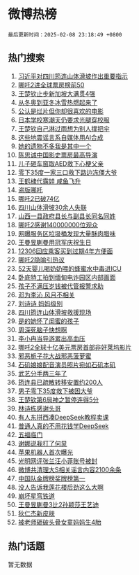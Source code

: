 # 微博热榜

`最后更新时间：2025-02-08 23:18:49 +0800`

## 热门搜索

1. [习近平对四川筠连山体滑坡作出重要指示](https://m.weibo.cn/search?containerid=100103type%3D1%26t%3D10%26q%3D%23%E4%B9%A0%E8%BF%91%E5%B9%B3%E5%AF%B9%E5%9B%9B%E5%B7%9D%E7%AD%A0%E8%BF%9E%E5%B1%B1%E4%BD%93%E6%BB%91%E5%9D%A1%E4%BD%9C%E5%87%BA%E9%87%8D%E8%A6%81%E6%8C%87%E7%A4%BA%23&stream_entry_id=51&isnewpage=1&extparam=seat%3D1%26filter_type%3Drealtimehot%26stream_entry_id%3D51%26c_type%3D51%26cate%3D10103%26q%3D%2523%25E4%25B9%25A0%25E8%25BF%2591%25E5%25B9%25B3%25E5%25AF%25B9%25E5%259B%259B%25E5%25B7%259D%25E7%25AD%25A0%25E8%25BF%259E%25E5%25B1%25B1%25E4%25BD%2593%25E6%25BB%2591%25E5%259D%25A1%25E4%25BD%259C%25E5%2587%25BA%25E9%2587%258D%25E8%25A6%2581%25E6%258C%2587%25E7%25A4%25BA%2523%26dgr%3D0%26pos%3D0%26display_time%3D1739027928%26pre_seqid%3D17390279280930114551443)
1. [哪吒2进全球票房榜前50](https://m.weibo.cn/search?containerid=100103type%3D1%26t%3D10%26q%3D%23%E5%93%AA%E5%90%922%E8%BF%9B%E5%85%A8%E7%90%83%E7%A5%A8%E6%88%BF%E6%A6%9C%E5%89%8D50%23&stream_entry_id=31&isnewpage=1&extparam=seat%3D1%26lcate%3D5001%26pos%3D0%26flag%3D1%26q%3D%2523%25E5%2593%25AA%25E5%2590%25922%25E8%25BF%259B%25E5%2585%25A8%25E7%2590%2583%25E7%25A5%25A8%25E6%2588%25BF%25E6%25A6%259C%25E5%2589%258D50%2523%26dgr%3D0%26realpos%3D1%26filter_type%3Drealtimehot%26c_type%3D31%26band_rank%3D1%26cate%3D5001%26stream_entry_id%3D31%26display_time%3D1739027928%26pre_seqid%3D17390279280930114551443)
1. [王楚钦止步新加坡大满贯4强](https://m.weibo.cn/search?containerid=100103type%3D1%26t%3D10%26q%3D%23%E7%8E%8B%E6%A5%9A%E9%92%A6%E6%AD%A2%E6%AD%A5%E6%96%B0%E5%8A%A0%E5%9D%A1%E5%A4%A7%E6%BB%A1%E8%B4%AF4%E5%BC%BA%23&stream_entry_id=31&isnewpage=1&extparam=seat%3D1%26lcate%3D5001%26pos%3D1%26flag%3D0%26q%3D%2523%25E7%258E%258B%25E6%25A5%259A%25E9%2592%25A6%25E6%25AD%25A2%25E6%25AD%25A5%25E6%2596%25B0%25E5%258A%25A0%25E5%259D%25A1%25E5%25A4%25A7%25E6%25BB%25A1%25E8%25B4%25AF4%25E5%25BC%25BA%2523%26dgr%3D0%26realpos%3D2%26filter_type%3Drealtimehot%26c_type%3D31%26band_rank%3D2%26cate%3D5001%26stream_entry_id%3D31%26display_time%3D1739027928%26pre_seqid%3D17390279280930114551443)
1. [从冬奥到亚冬冰雪热燃起来了](https://m.weibo.cn/search?containerid=100103type%3D1%26t%3D10%26q%3D%23%E4%BB%8E%E5%86%AC%E5%A5%A5%E5%88%B0%E4%BA%9A%E5%86%AC%E5%86%B0%E9%9B%AA%E7%83%AD%E7%87%83%E8%B5%B7%E6%9D%A5%E4%BA%86%23&stream_entry_id=31&isnewpage=1&extparam=seat%3D1%26lcate%3D5001%26pos%3D2%26flag%3D1%26q%3D%2523%25E4%25BB%258E%25E5%2586%25AC%25E5%25A5%25A5%25E5%2588%25B0%25E4%25BA%259A%25E5%2586%25AC%25E5%2586%25B0%25E9%259B%25AA%25E7%2583%25AD%25E7%2587%2583%25E8%25B5%25B7%25E6%259D%25A5%25E4%25BA%2586%2523%26dgr%3D0%26realpos%3D3%26filter_type%3Drealtimehot%26c_type%3D31%26band_rank%3D3%26cate%3D5001%26stream_entry_id%3D31%26display_time%3D1739027928%26pre_seqid%3D17390279280930114551443)
1. [公认是烂片但你却很喜欢的电影](https://m.weibo.cn/search?containerid=100103type%3D1%26t%3D10%26q%3D%23%E5%85%AC%E8%AE%A4%E6%98%AF%E7%83%82%E7%89%87%E4%BD%86%E4%BD%A0%E5%8D%B4%E5%BE%88%E5%96%9C%E6%AC%A2%E7%9A%84%E7%94%B5%E5%BD%B1%23&stream_entry_id=31&isnewpage=1&extparam=seat%3D1%26lcate%3D5001%26pos%3D3%26flag%3D2%26q%3D%2523%25E5%2585%25AC%25E8%25AE%25A4%25E6%2598%25AF%25E7%2583%2582%25E7%2589%2587%25E4%25BD%2586%25E4%25BD%25A0%25E5%258D%25B4%25E5%25BE%2588%25E5%2596%259C%25E6%25AC%25A2%25E7%259A%2584%25E7%2594%25B5%25E5%25BD%25B1%2523%26dgr%3D0%26realpos%3D4%26filter_type%3Drealtimehot%26c_type%3D31%26band_rank%3D4%26cate%3D5001%26stream_entry_id%3D31%26display_time%3D1739027928%26pre_seqid%3D17390279280930114551443)
1. [日本学校寒潮天仍要求光腿穿校服](https://m.weibo.cn/search?containerid=100103type%3D1%26t%3D10%26q%3D%23%E6%97%A5%E6%9C%AC%E5%AD%A6%E6%A0%A1%E5%AF%92%E6%BD%AE%E5%A4%A9%E4%BB%8D%E8%A6%81%E6%B1%82%E5%85%89%E8%85%BF%E7%A9%BF%E6%A0%A1%E6%9C%8D%23&stream_entry_id=31&isnewpage=1&extparam=seat%3D1%26lcate%3D5001%26pos%3D4%26flag%3D0%26q%3D%2523%25E6%2597%25A5%25E6%259C%25AC%25E5%25AD%25A6%25E6%25A0%25A1%25E5%25AF%2592%25E6%25BD%25AE%25E5%25A4%25A9%25E4%25BB%258D%25E8%25A6%2581%25E6%25B1%2582%25E5%2585%2589%25E8%2585%25BF%25E7%25A9%25BF%25E6%25A0%25A1%25E6%259C%258D%2523%26dgr%3D0%26realpos%3D5%26filter_type%3Drealtimehot%26c_type%3D31%26band_rank%3D5%26cate%3D5001%26stream_entry_id%3D31%26display_time%3D1739027928%26pre_seqid%3D17390279280930114551443)
1. [王楚钦自己淋过雨想为别人撑把伞](https://m.weibo.cn/search?containerid=100103type%3D1%26t%3D10%26q%3D%23%E7%8E%8B%E6%A5%9A%E9%92%A6%E8%87%AA%E5%B7%B1%E6%B7%8B%E8%BF%87%E9%9B%A8%E6%83%B3%E4%B8%BA%E5%88%AB%E4%BA%BA%E6%92%91%E6%8A%8A%E4%BC%9E%23&stream_entry_id=31&isnewpage=1&extparam=seat%3D1%26lcate%3D5001%26pos%3D5%26flag%3D1%26q%3D%2523%25E7%258E%258B%25E6%25A5%259A%25E9%2592%25A6%25E8%2587%25AA%25E5%25B7%25B1%25E6%25B7%258B%25E8%25BF%2587%25E9%259B%25A8%25E6%2583%25B3%25E4%25B8%25BA%25E5%2588%25AB%25E4%25BA%25BA%25E6%2592%2591%25E6%258A%258A%25E4%25BC%259E%2523%26dgr%3D0%26realpos%3D6%26filter_type%3Drealtimehot%26c_type%3D31%26band_rank%3D6%26cate%3D5001%26stream_entry_id%3D31%26display_time%3D1739027928%26pre_seqid%3D17390279280930114551443)
1. [这些地震谣言系自媒体用AI合成](https://m.weibo.cn/search?containerid=100103type%3D1%26t%3D10%26q%3D%23%E8%BF%99%E4%BA%9B%E5%9C%B0%E9%9C%87%E8%B0%A3%E8%A8%80%E7%B3%BB%E8%87%AA%E5%AA%92%E4%BD%93%E7%94%A8AI%E5%90%88%E6%88%90%23&stream_entry_id=31&isnewpage=1&extparam=seat%3D1%26lcate%3D5001%26pos%3D6%26q%3D%2523%25E8%25BF%2599%25E4%25BA%259B%25E5%259C%25B0%25E9%259C%2587%25E8%25B0%25A3%25E8%25A8%2580%25E7%25B3%25BB%25E8%2587%25AA%25E5%25AA%2592%25E4%25BD%2593%25E7%2594%25A8AI%25E5%2590%2588%25E6%2588%2590%2523%26dgr%3D0%26filter_type%3Drealtimehot%26c_type%3D31%26stream_entry_id%3D31%26band_rank%3D7%26cate%3D5001%26is_ad_pos%3D1%26adid%3D275681%26display_time%3D1739027928%26pre_seqid%3D17390279280930114551443)
1. [她的遗物不多我是其中一个](https://m.weibo.cn/search?containerid=100103type%3D1%26t%3D10%26q%3D%E5%A5%B9%E7%9A%84%E9%81%97%E7%89%A9%E4%B8%8D%E5%A4%9A%E6%88%91%E6%98%AF%E5%85%B6%E4%B8%AD%E4%B8%80%E4%B8%AA&stream_entry_id=31&isnewpage=1&extparam=seat%3D1%26lcate%3D5001%26pos%3D7%26flag%3D16%26q%3D%25E5%25A5%25B9%25E7%259A%2584%25E9%2581%2597%25E7%2589%25A9%25E4%25B8%258D%25E5%25A4%259A%25E6%2588%2591%25E6%2598%25AF%25E5%2585%25B6%25E4%25B8%25AD%25E4%25B8%2580%25E4%25B8%25AA%26dgr%3D0%26realpos%3D7%26filter_type%3Drealtimehot%26c_type%3D31%26band_rank%3D7%26cate%3D5001%26stream_entry_id%3D31%26display_time%3D1739027928%26pre_seqid%3D17390279280930114551443)
1. [陈思诚中国影史票房最高导演](https://m.weibo.cn/search?containerid=100103type%3D1%26t%3D10%26q%3D%23%E9%99%88%E6%80%9D%E8%AF%9A%E4%B8%AD%E5%9B%BD%E5%BD%B1%E5%8F%B2%E7%A5%A8%E6%88%BF%E6%9C%80%E9%AB%98%E5%AF%BC%E6%BC%94%23&stream_entry_id=31&isnewpage=1&extparam=seat%3D1%26lcate%3D5001%26pos%3D8%26flag%3D0%26q%3D%2523%25E9%2599%2588%25E6%2580%259D%25E8%25AF%259A%25E4%25B8%25AD%25E5%259B%25BD%25E5%25BD%25B1%25E5%258F%25B2%25E7%25A5%25A8%25E6%2588%25BF%25E6%259C%2580%25E9%25AB%2598%25E5%25AF%25BC%25E6%25BC%2594%2523%26dgr%3D0%26realpos%3D8%26filter_type%3Drealtimehot%26c_type%3D31%26band_rank%3D8%26cate%3D5001%26stream_entry_id%3D31%26display_time%3D1739027928%26pre_seqid%3D17390279280930114551443)
1. [儿子砸车窗取AED救下心梗父亲](https://m.weibo.cn/search?containerid=100103type%3D1%26t%3D10%26q%3D%23%E5%84%BF%E5%AD%90%E7%A0%B8%E8%BD%A6%E7%AA%97%E5%8F%96AED%E6%95%91%E4%B8%8B%E5%BF%83%E6%A2%97%E7%88%B6%E4%BA%B2%23&stream_entry_id=31&isnewpage=1&extparam=seat%3D1%26lcate%3D5001%26pos%3D9%26flag%3D0%26q%3D%2523%25E5%2584%25BF%25E5%25AD%2590%25E7%25A0%25B8%25E8%25BD%25A6%25E7%25AA%2597%25E5%258F%2596AED%25E6%2595%2591%25E4%25B8%258B%25E5%25BF%2583%25E6%25A2%2597%25E7%2588%25B6%25E4%25BA%25B2%2523%26dgr%3D0%26realpos%3D9%26filter_type%3Drealtimehot%26c_type%3D31%26band_rank%3D9%26cate%3D5001%26stream_entry_id%3D31%26display_time%3D1739027928%26pre_seqid%3D17390279280930114551443)
1. [零下35度一家三口救下路边冻僵大爷](https://m.weibo.cn/search?containerid=100103type%3D1%26t%3D10%26q%3D%23%E9%9B%B6%E4%B8%8B35%E5%BA%A6%E4%B8%80%E5%AE%B6%E4%B8%89%E5%8F%A3%E6%95%91%E4%B8%8B%E8%B7%AF%E8%BE%B9%E5%86%BB%E5%83%B5%E5%A4%A7%E7%88%B7%23&stream_entry_id=31&isnewpage=1&extparam=seat%3D1%26lcate%3D5001%26pos%3D10%26flag%3D0%26q%3D%2523%25E9%259B%25B6%25E4%25B8%258B35%25E5%25BA%25A6%25E4%25B8%2580%25E5%25AE%25B6%25E4%25B8%2589%25E5%258F%25A3%25E6%2595%2591%25E4%25B8%258B%25E8%25B7%25AF%25E8%25BE%25B9%25E5%2586%25BB%25E5%2583%25B5%25E5%25A4%25A7%25E7%2588%25B7%2523%26dgr%3D0%26realpos%3D10%26filter_type%3Drealtimehot%26c_type%3D31%26band_rank%3D10%26cate%3D5001%26stream_entry_id%3D31%26display_time%3D1739027928%26pre_seqid%3D17390279280930114551443)
1. [王鹤棣代露娃 咸鱼飞升](https://m.weibo.cn/search?containerid=100103type%3D1%26t%3D10%26q%3D%E7%8E%8B%E9%B9%A4%E6%A3%A3%E4%BB%A3%E9%9C%B2%E5%A8%83+%E5%92%B8%E9%B1%BC%E9%A3%9E%E5%8D%87&stream_entry_id=31&isnewpage=1&extparam=seat%3D1%26lcate%3D5001%26pos%3D11%26flag%3D1%26q%3D%25E7%258E%258B%25E9%25B9%25A4%25E6%25A3%25A3%25E4%25BB%25A3%25E9%259C%25B2%25E5%25A8%2583%2520%25E5%2592%25B8%25E9%25B1%25BC%25E9%25A3%259E%25E5%258D%2587%26dgr%3D0%26realpos%3D11%26filter_type%3Drealtimehot%26c_type%3D31%26band_rank%3D11%26cate%3D5001%26stream_entry_id%3D31%26display_time%3D1739027928%26pre_seqid%3D17390279280930114551443)
1. [盗版哪吒](https://m.weibo.cn/search?containerid=100103type%3D1%26t%3D10%26q%3D%E7%9B%97%E7%89%88%E5%93%AA%E5%90%92&stream_entry_id=31&isnewpage=1&extparam=seat%3D1%26lcate%3D5001%26pos%3D12%26flag%3D1%26q%3D%25E7%259B%2597%25E7%2589%2588%25E5%2593%25AA%25E5%2590%2592%26dgr%3D0%26realpos%3D12%26filter_type%3Drealtimehot%26c_type%3D31%26band_rank%3D12%26cate%3D5001%26stream_entry_id%3D31%26display_time%3D1739027928%26pre_seqid%3D17390279280930114551443)
1. [哪吒2已破74亿](https://m.weibo.cn/search?containerid=100103type%3D1%26t%3D10%26q%3D%23%E5%93%AA%E5%90%922%E5%B7%B2%E7%A0%B474%E4%BA%BF%23&stream_entry_id=31&isnewpage=1&extparam=seat%3D1%26lcate%3D5001%26pos%3D13%26flag%3D0%26q%3D%2523%25E5%2593%25AA%25E5%2590%25922%25E5%25B7%25B2%25E7%25A0%25B474%25E4%25BA%25BF%2523%26dgr%3D0%26realpos%3D13%26filter_type%3Drealtimehot%26c_type%3D31%26band_rank%3D13%26cate%3D5001%26stream_entry_id%3D31%26display_time%3D1739027928%26pre_seqid%3D17390279280930114551443)
1. [四川山体滑坡30余人失联](https://m.weibo.cn/search?containerid=100103type%3D1%26t%3D10%26q%3D%23%E5%9B%9B%E5%B7%9D%E5%B1%B1%E4%BD%93%E6%BB%91%E5%9D%A130%E4%BD%99%E4%BA%BA%E5%A4%B1%E8%81%94%23&stream_entry_id=31&isnewpage=1&extparam=seat%3D1%26lcate%3D5001%26pos%3D14%26flag%3D0%26q%3D%2523%25E5%259B%259B%25E5%25B7%259D%25E5%25B1%25B1%25E4%25BD%2593%25E6%25BB%2591%25E5%259D%25A130%25E4%25BD%2599%25E4%25BA%25BA%25E5%25A4%25B1%25E8%2581%2594%2523%26dgr%3D0%26realpos%3D14%26filter_type%3Drealtimehot%26c_type%3D31%26band_rank%3D14%26cate%3D5001%26stream_entry_id%3D31%26display_time%3D1739027928%26pre_seqid%3D17390279280930114551443)
1. [山西一县政府县长与副县长同名同姓](https://m.weibo.cn/search?containerid=100103type%3D1%26t%3D10%26q%3D%23%E5%B1%B1%E8%A5%BF%E4%B8%80%E5%8E%BF%E6%94%BF%E5%BA%9C%E5%8E%BF%E9%95%BF%E4%B8%8E%E5%89%AF%E5%8E%BF%E9%95%BF%E5%90%8C%E5%90%8D%E5%90%8C%E5%A7%93%23&stream_entry_id=31&isnewpage=1&extparam=seat%3D1%26lcate%3D5001%26pos%3D15%26flag%3D1%26q%3D%2523%25E5%25B1%25B1%25E8%25A5%25BF%25E4%25B8%2580%25E5%258E%25BF%25E6%2594%25BF%25E5%25BA%259C%25E5%258E%25BF%25E9%2595%25BF%25E4%25B8%258E%25E5%2589%25AF%25E5%258E%25BF%25E9%2595%25BF%25E5%2590%258C%25E5%2590%258D%25E5%2590%258C%25E5%25A7%2593%2523%26dgr%3D0%26realpos%3D15%26filter_type%3Drealtimehot%26c_type%3D31%26band_rank%3D15%26cate%3D5001%26stream_entry_id%3D31%26display_time%3D1739027928%26pre_seqid%3D17390279280930114551443)
1. [哪吒2感谢140000000位观众](https://m.weibo.cn/search?containerid=100103type%3D1%26t%3D10%26q%3D%23%E5%93%AA%E5%90%922%E6%84%9F%E8%B0%A2140000000%E4%BD%8D%E8%A7%82%E4%BC%97%23&stream_entry_id=31&isnewpage=1&extparam=seat%3D1%26lcate%3D5001%26pos%3D16%26flag%3D0%26q%3D%2523%25E5%2593%25AA%25E5%2590%25922%25E6%2584%259F%25E8%25B0%25A2140000000%25E4%25BD%258D%25E8%25A7%2582%25E4%25BC%2597%2523%26dgr%3D0%26realpos%3D16%26filter_type%3Drealtimehot%26c_type%3D31%26band_rank%3D16%26cate%3D5001%26stream_entry_id%3D31%26display_time%3D1739027928%26pre_seqid%3D17390279280930114551443)
1. [网曝服务区垃圾桶发现大量酥肉腊味](https://m.weibo.cn/search?containerid=100103type%3D1%26t%3D10%26q%3D%23%E7%BD%91%E6%9B%9D%E6%9C%8D%E5%8A%A1%E5%8C%BA%E5%9E%83%E5%9C%BE%E6%A1%B6%E5%8F%91%E7%8E%B0%E5%A4%A7%E9%87%8F%E9%85%A5%E8%82%89%E8%85%8A%E5%91%B3%23&stream_entry_id=31&isnewpage=1&extparam=seat%3D1%26lcate%3D5001%26pos%3D17%26flag%3D0%26q%3D%2523%25E7%25BD%2591%25E6%259B%259D%25E6%259C%258D%25E5%258A%25A1%25E5%258C%25BA%25E5%259E%2583%25E5%259C%25BE%25E6%25A1%25B6%25E5%258F%2591%25E7%258E%25B0%25E5%25A4%25A7%25E9%2587%258F%25E9%2585%25A5%25E8%2582%2589%25E8%2585%258A%25E5%2591%25B3%2523%26dgr%3D0%26realpos%3D17%26filter_type%3Drealtimehot%26c_type%3D31%26band_rank%3D17%26cate%3D5001%26stream_entry_id%3D31%26display_time%3D1739027928%26pre_seqid%3D17390279280930114551443)
1. [王曼昱蒯曼用冠军庆祝生日](https://m.weibo.cn/search?containerid=100103type%3D1%26t%3D10%26q%3D%23%E7%8E%8B%E6%9B%BC%E6%98%B1%E8%92%AF%E6%9B%BC%E7%94%A8%E5%86%A0%E5%86%9B%E5%BA%86%E7%A5%9D%E7%94%9F%E6%97%A5%23&stream_entry_id=31&isnewpage=1&extparam=seat%3D1%26lcate%3D5001%26pos%3D18%26flag%3D1%26q%3D%2523%25E7%258E%258B%25E6%259B%25BC%25E6%2598%25B1%25E8%2592%25AF%25E6%259B%25BC%25E7%2594%25A8%25E5%2586%25A0%25E5%2586%259B%25E5%25BA%2586%25E7%25A5%259D%25E7%2594%259F%25E6%2597%25A5%2523%26dgr%3D0%26realpos%3D18%26filter_type%3Drealtimehot%26c_type%3D31%26band_rank%3D18%26cate%3D5001%26stream_entry_id%3D31%26display_time%3D1739027928%26pre_seqid%3D17390279280930114551443)
1. [12306回应乘客买到过期4年方便面](https://m.weibo.cn/search?containerid=100103type%3D1%26t%3D10%26q%3D%2312306%E5%9B%9E%E5%BA%94%E4%B9%98%E5%AE%A2%E4%B9%B0%E5%88%B0%E8%BF%87%E6%9C%9F4%E5%B9%B4%E6%96%B9%E4%BE%BF%E9%9D%A2%23&stream_entry_id=31&isnewpage=1&extparam=seat%3D1%26lcate%3D5001%26pos%3D19%26flag%3D1%26q%3D%252312306%25E5%259B%259E%25E5%25BA%2594%25E4%25B9%2598%25E5%25AE%25A2%25E4%25B9%25B0%25E5%2588%25B0%25E8%25BF%2587%25E6%259C%259F4%25E5%25B9%25B4%25E6%2596%25B9%25E4%25BE%25BF%25E9%259D%25A2%2523%26dgr%3D0%26realpos%3D19%26filter_type%3Drealtimehot%26c_type%3D31%26band_rank%3D19%26cate%3D5001%26stream_entry_id%3D31%26display_time%3D1739027928%26pre_seqid%3D17390279280930114551443)
1. [哪吒2隐喻引热议](https://m.weibo.cn/search?containerid=100103type%3D1%26t%3D10%26q%3D%23%E5%93%AA%E5%90%922%E9%9A%90%E5%96%BB%E5%BC%95%E7%83%AD%E8%AE%AE%23&stream_entry_id=31&isnewpage=1&extparam=seat%3D1%26lcate%3D5001%26pos%3D20%26flag%3D1%26q%3D%2523%25E5%2593%25AA%25E5%2590%25922%25E9%259A%2590%25E5%2596%25BB%25E5%25BC%2595%25E7%2583%25AD%25E8%25AE%25AE%2523%26dgr%3D0%26realpos%3D20%26filter_type%3Drealtimehot%26c_type%3D31%26band_rank%3D20%26cate%3D5001%26stream_entry_id%3D31%26display_time%3D1739027928%26pre_seqid%3D17390279280930114551443)
1. [52天婴儿喝奶奶喂的蜂蜜水中毒进ICU](https://m.weibo.cn/search?containerid=100103type%3D1%26t%3D10%26q%3D%2352%E5%A4%A9%E5%A9%B4%E5%84%BF%E5%96%9D%E5%A5%B6%E5%A5%B6%E5%96%82%E7%9A%84%E8%9C%82%E8%9C%9C%E6%B0%B4%E4%B8%AD%E6%AF%92%E8%BF%9BICU%23&stream_entry_id=31&isnewpage=1&extparam=seat%3D1%26lcate%3D5001%26pos%3D21%26flag%3D0%26q%3D%252352%25E5%25A4%25A9%25E5%25A9%25B4%25E5%2584%25BF%25E5%2596%259D%25E5%25A5%25B6%25E5%25A5%25B6%25E5%2596%2582%25E7%259A%2584%25E8%259C%2582%25E8%259C%259C%25E6%25B0%25B4%25E4%25B8%25AD%25E6%25AF%2592%25E8%25BF%259BICU%2523%26dgr%3D0%26realpos%3D21%26filter_type%3Drealtimehot%26c_type%3D31%26band_rank%3D21%26cate%3D5001%26stream_entry_id%3D31%26display_time%3D1739027928%26pre_seqid%3D17390279280930114551443)
1. [卧底特工拍到缅甸电诈园区内部画面](https://m.weibo.cn/search?containerid=100103type%3D1%26t%3D10%26q%3D%23%E5%8D%A7%E5%BA%95%E7%89%B9%E5%B7%A5%E6%8B%8D%E5%88%B0%E7%BC%85%E7%94%B8%E7%94%B5%E8%AF%88%E5%9B%AD%E5%8C%BA%E5%86%85%E9%83%A8%E7%94%BB%E9%9D%A2%23&stream_entry_id=31&isnewpage=1&extparam=seat%3D1%26lcate%3D5001%26pos%3D22%26flag%3D0%26q%3D%2523%25E5%258D%25A7%25E5%25BA%2595%25E7%2589%25B9%25E5%25B7%25A5%25E6%258B%258D%25E5%2588%25B0%25E7%25BC%2585%25E7%2594%25B8%25E7%2594%25B5%25E8%25AF%2588%25E5%259B%25AD%25E5%258C%25BA%25E5%2586%2585%25E9%2583%25A8%25E7%2594%25BB%25E9%259D%25A2%2523%26dgr%3D0%26realpos%3D22%26filter_type%3Drealtimehot%26c_type%3D31%26band_rank%3D22%26cate%3D5001%26stream_entry_id%3D31%26display_time%3D1739027928%26pre_seqid%3D17390279280930114551443)
1. [孩子不满压岁钱被代管报警求助](https://m.weibo.cn/search?containerid=100103type%3D1%26t%3D10%26q%3D%23%E5%AD%A9%E5%AD%90%E4%B8%8D%E6%BB%A1%E5%8E%8B%E5%B2%81%E9%92%B1%E8%A2%AB%E4%BB%A3%E7%AE%A1%E6%8A%A5%E8%AD%A6%E6%B1%82%E5%8A%A9%23&stream_entry_id=31&isnewpage=1&extparam=seat%3D1%26lcate%3D5001%26pos%3D23%26flag%3D1%26q%3D%2523%25E5%25AD%25A9%25E5%25AD%2590%25E4%25B8%258D%25E6%25BB%25A1%25E5%258E%258B%25E5%25B2%2581%25E9%2592%25B1%25E8%25A2%25AB%25E4%25BB%25A3%25E7%25AE%25A1%25E6%258A%25A5%25E8%25AD%25A6%25E6%25B1%2582%25E5%258A%25A9%2523%26dgr%3D0%26realpos%3D23%26filter_type%3Drealtimehot%26c_type%3D31%26band_rank%3D23%26cate%3D5001%26stream_entry_id%3D31%26display_time%3D1739027928%26pre_seqid%3D17390279280930114551443)
1. [邓为李沁 风月不相关](https://m.weibo.cn/search?containerid=100103type%3D1%26t%3D10%26q%3D%E9%82%93%E4%B8%BA%E6%9D%8E%E6%B2%81+%E9%A3%8E%E6%9C%88%E4%B8%8D%E7%9B%B8%E5%85%B3&stream_entry_id=31&isnewpage=1&extparam=seat%3D1%26lcate%3D5001%26pos%3D24%26flag%3D0%26q%3D%25E9%2582%2593%25E4%25B8%25BA%25E6%259D%258E%25E6%25B2%2581%2520%25E9%25A3%258E%25E6%259C%2588%25E4%25B8%258D%25E7%259B%25B8%25E5%2585%25B3%26dgr%3D0%26realpos%3D24%26filter_type%3Drealtimehot%26c_type%3D31%26band_rank%3D24%26cate%3D5001%26stream_entry_id%3D31%26display_time%3D1739027928%26pre_seqid%3D17390279280930114551443)
1. [刘诗诗 妈妈级别](https://m.weibo.cn/search?containerid=100103type%3D1%26t%3D10%26q%3D%E5%88%98%E8%AF%97%E8%AF%97+%E5%A6%88%E5%A6%88%E7%BA%A7%E5%88%AB&stream_entry_id=31&isnewpage=1&extparam=seat%3D1%26lcate%3D5001%26pos%3D25%26flag%3D0%26q%3D%25E5%2588%2598%25E8%25AF%2597%25E8%25AF%2597%2520%25E5%25A6%2588%25E5%25A6%2588%25E7%25BA%25A7%25E5%2588%25AB%26dgr%3D0%26realpos%3D25%26filter_type%3Drealtimehot%26c_type%3D31%26band_rank%3D25%26cate%3D5001%26stream_entry_id%3D31%26display_time%3D1739027928%26pre_seqid%3D17390279280930114551443)
1. [四川筠连山体滑坡救援现场](https://m.weibo.cn/search?containerid=100103type%3D1%26t%3D10%26q%3D%E5%9B%9B%E5%B7%9D%E7%AD%A0%E8%BF%9E%E5%B1%B1%E4%BD%93%E6%BB%91%E5%9D%A1%E6%95%91%E6%8F%B4%E7%8E%B0%E5%9C%BA&stream_entry_id=31&isnewpage=1&extparam=seat%3D1%26lcate%3D5001%26pos%3D26%26flag%3D1%26q%3D%25E5%259B%259B%25E5%25B7%259D%25E7%25AD%25A0%25E8%25BF%259E%25E5%25B1%25B1%25E4%25BD%2593%25E6%25BB%2591%25E5%259D%25A1%25E6%2595%2591%25E6%258F%25B4%25E7%258E%25B0%25E5%259C%25BA%26dgr%3D0%26realpos%3D26%26filter_type%3Drealtimehot%26c_type%3D31%26band_rank%3D26%26cate%3D5001%26stream_entry_id%3D31%26display_time%3D1739027928%26pre_seqid%3D17390279280930114551443)
1. [是的她怀了闺蜜的孩子](https://m.weibo.cn/search?containerid=100103type%3D1%26t%3D10%26q%3D%E6%98%AF%E7%9A%84%E5%A5%B9%E6%80%80%E4%BA%86%E9%97%BA%E8%9C%9C%E7%9A%84%E5%AD%A9%E5%AD%90&stream_entry_id=31&isnewpage=1&extparam=seat%3D1%26lcate%3D5001%26pos%3D27%26flag%3D0%26q%3D%25E6%2598%25AF%25E7%259A%2584%25E5%25A5%25B9%25E6%2580%2580%25E4%25BA%2586%25E9%2597%25BA%25E8%259C%259C%25E7%259A%2584%25E5%25AD%25A9%25E5%25AD%2590%26dgr%3D0%26realpos%3D27%26filter_type%3Drealtimehot%26c_type%3D31%26band_rank%3D27%26cate%3D5001%26stream_entry_id%3D31%26display_time%3D1739027928%26pre_seqid%3D17390279280930114551443)
1. [周深死脑子快想啊](https://m.weibo.cn/search?containerid=100103type%3D1%26t%3D10%26q%3D%E5%91%A8%E6%B7%B1%E6%AD%BB%E8%84%91%E5%AD%90%E5%BF%AB%E6%83%B3%E5%95%8A&stream_entry_id=31&isnewpage=1&extparam=seat%3D1%26lcate%3D5001%26pos%3D28%26flag%3D1%26q%3D%25E5%2591%25A8%25E6%25B7%25B1%25E6%25AD%25BB%25E8%2584%2591%25E5%25AD%2590%25E5%25BF%25AB%25E6%2583%25B3%25E5%2595%258A%26dgr%3D0%26realpos%3D28%26filter_type%3Drealtimehot%26c_type%3D31%26band_rank%3D28%26cate%3D5001%26stream_entry_id%3D31%26display_time%3D1739027928%26pre_seqid%3D17390279280930114551443)
1. [李小冉当导游累出高血压](https://m.weibo.cn/search?containerid=100103type%3D1%26t%3D10%26q%3D%E6%9D%8E%E5%B0%8F%E5%86%89%E5%BD%93%E5%AF%BC%E6%B8%B8%E7%B4%AF%E5%87%BA%E9%AB%98%E8%A1%80%E5%8E%8B&stream_entry_id=31&isnewpage=1&extparam=seat%3D1%26lcate%3D5001%26pos%3D29%26flag%3D1%26q%3D%25E6%259D%258E%25E5%25B0%258F%25E5%2586%2589%25E5%25BD%2593%25E5%25AF%25BC%25E6%25B8%25B8%25E7%25B4%25AF%25E5%2587%25BA%25E9%25AB%2598%25E8%25A1%2580%25E5%258E%258B%26dgr%3D0%26realpos%3D29%26filter_type%3Drealtimehot%26c_type%3D31%26band_rank%3D29%26cate%3D5001%26stream_entry_id%3D31%26display_time%3D1739027928%26pre_seqid%3D17390279280930114551443)
1. [哪吒2全球十亿美元票房首部非好莱坞影片](https://m.weibo.cn/search?containerid=100103type%3D1%26t%3D10%26q%3D%23%E5%93%AA%E5%90%922%E5%85%A8%E7%90%83%E5%8D%81%E4%BA%BF%E7%BE%8E%E5%85%83%E7%A5%A8%E6%88%BF%E9%A6%96%E9%83%A8%E9%9D%9E%E5%A5%BD%E8%8E%B1%E5%9D%9E%E5%BD%B1%E7%89%87%23&stream_entry_id=31&isnewpage=1&extparam=seat%3D1%26lcate%3D5001%26pos%3D30%26flag%3D0%26q%3D%2523%25E5%2593%25AA%25E5%2590%25922%25E5%2585%25A8%25E7%2590%2583%25E5%258D%2581%25E4%25BA%25BF%25E7%25BE%258E%25E5%2585%2583%25E7%25A5%25A8%25E6%2588%25BF%25E9%25A6%2596%25E9%2583%25A8%25E9%259D%259E%25E5%25A5%25BD%25E8%258E%25B1%25E5%259D%259E%25E5%25BD%25B1%25E7%2589%2587%2523%26dgr%3D0%26realpos%3D30%26filter_type%3Drealtimehot%26c_type%3D31%26band_rank%3D30%26cate%3D5001%26stream_entry_id%3D31%26display_time%3D1739027928%26pre_seqid%3D17390279280930114551443)
1. [邪恶栀子花大战邪恶菠萝蜜](https://m.weibo.cn/search?containerid=100103type%3D1%26t%3D10%26q%3D%E9%82%AA%E6%81%B6%E6%A0%80%E5%AD%90%E8%8A%B1%E5%A4%A7%E6%88%98%E9%82%AA%E6%81%B6%E8%8F%A0%E8%90%9D%E8%9C%9C&stream_entry_id=31&isnewpage=1&extparam=seat%3D1%26lcate%3D5001%26pos%3D31%26flag%3D1%26q%3D%25E9%2582%25AA%25E6%2581%25B6%25E6%25A0%2580%25E5%25AD%2590%25E8%258A%25B1%25E5%25A4%25A7%25E6%2588%2598%25E9%2582%25AA%25E6%2581%25B6%25E8%258F%25A0%25E8%2590%259D%25E8%259C%259C%26dgr%3D0%26realpos%3D31%26filter_type%3Drealtimehot%26c_type%3D31%26band_rank%3D31%26cate%3D5001%26stream_entry_id%3D31%26display_time%3D1739027928%26pre_seqid%3D17390279280930114551443)
1. [石矶娘娘配音演员照片宛如石矶本矶](https://m.weibo.cn/search?containerid=100103type%3D1%26t%3D10%26q%3D%23%E7%9F%B3%E7%9F%B6%E5%A8%98%E5%A8%98%E9%85%8D%E9%9F%B3%E6%BC%94%E5%91%98%E7%85%A7%E7%89%87%E5%AE%9B%E5%A6%82%E7%9F%B3%E7%9F%B6%E6%9C%AC%E7%9F%B6%23&stream_entry_id=31&isnewpage=1&extparam=seat%3D1%26lcate%3D5001%26pos%3D32%26flag%3D1%26q%3D%2523%25E7%259F%25B3%25E7%259F%25B6%25E5%25A8%2598%25E5%25A8%2598%25E9%2585%258D%25E9%259F%25B3%25E6%25BC%2594%25E5%2591%2598%25E7%2585%25A7%25E7%2589%2587%25E5%25AE%259B%25E5%25A6%2582%25E7%259F%25B3%25E7%259F%25B6%25E6%259C%25AC%25E7%259F%25B6%2523%26dgr%3D0%26realpos%3D32%26filter_type%3Drealtimehot%26c_type%3D31%26band_rank%3D32%26cate%3D5001%26stream_entry_id%3D31%26display_time%3D1739027928%26pre_seqid%3D17390279280930114551443)
1. [武艺分手两三年了](https://m.weibo.cn/search?containerid=100103type%3D1%26t%3D10%26q%3D%E6%AD%A6%E8%89%BA%E5%88%86%E6%89%8B%E4%B8%A4%E4%B8%89%E5%B9%B4%E4%BA%86&stream_entry_id=31&isnewpage=1&extparam=seat%3D1%26lcate%3D5001%26pos%3D33%26flag%3D0%26q%3D%25E6%25AD%25A6%25E8%2589%25BA%25E5%2588%2586%25E6%2589%258B%25E4%25B8%25A4%25E4%25B8%2589%25E5%25B9%25B4%25E4%25BA%2586%26dgr%3D0%26realpos%3D33%26filter_type%3Drealtimehot%26c_type%3D31%26band_rank%3D33%26cate%3D5001%26stream_entry_id%3D31%26display_time%3D1739027928%26pre_seqid%3D17390279280930114551443)
1. [筠连县已疏散转移安置约200人](https://m.weibo.cn/search?containerid=100103type%3D1%26t%3D10%26q%3D%23%E7%AD%A0%E8%BF%9E%E5%8E%BF%E5%B7%B2%E7%96%8F%E6%95%A3%E8%BD%AC%E7%A7%BB%E5%AE%89%E7%BD%AE%E7%BA%A6200%E4%BA%BA%23&stream_entry_id=31&isnewpage=1&extparam=seat%3D1%26lcate%3D5001%26pos%3D34%26flag%3D1%26q%3D%2523%25E7%25AD%25A0%25E8%25BF%259E%25E5%258E%25BF%25E5%25B7%25B2%25E7%2596%258F%25E6%2595%25A3%25E8%25BD%25AC%25E7%25A7%25BB%25E5%25AE%2589%25E7%25BD%25AE%25E7%25BA%25A6200%25E4%25BA%25BA%2523%26dgr%3D0%26realpos%3D34%26filter_type%3Drealtimehot%26c_type%3D31%26band_rank%3D34%26cate%3D5001%26stream_entry_id%3D31%26display_time%3D1739027928%26pre_seqid%3D17390279280930114551443)
1. [男子零下35度救下被困大爷](https://m.weibo.cn/search?containerid=100103type%3D1%26t%3D10%26q%3D%23%E7%94%B7%E5%AD%90%E9%9B%B6%E4%B8%8B35%E5%BA%A6%E6%95%91%E4%B8%8B%E8%A2%AB%E5%9B%B0%E5%A4%A7%E7%88%B7%23&stream_entry_id=31&isnewpage=1&extparam=seat%3D1%26lcate%3D5001%26pos%3D35%26flag%3D32768%26q%3D%2523%25E7%2594%25B7%25E5%25AD%2590%25E9%259B%25B6%25E4%25B8%258B35%25E5%25BA%25A6%25E6%2595%2591%25E4%25B8%258B%25E8%25A2%25AB%25E5%259B%25B0%25E5%25A4%25A7%25E7%2588%25B7%2523%26dgr%3D0%26realpos%3D35%26filter_type%3Drealtimehot%26c_type%3D31%26band_rank%3D35%26cate%3D5001%26stream_entry_id%3D31%26display_time%3D1739027928%26pre_seqid%3D17390279280930114551443)
1. [王楚钦第6局神之暂停连得5分](https://m.weibo.cn/search?containerid=100103type%3D1%26t%3D10%26q%3D%23%E7%8E%8B%E6%A5%9A%E9%92%A6%E7%AC%AC6%E5%B1%80%E7%A5%9E%E4%B9%8B%E6%9A%82%E5%81%9C%E8%BF%9E%E5%BE%975%E5%88%86%23&stream_entry_id=31&isnewpage=1&extparam=seat%3D1%26lcate%3D5001%26pos%3D36%26flag%3D1%26q%3D%2523%25E7%258E%258B%25E6%25A5%259A%25E9%2592%25A6%25E7%25AC%25AC6%25E5%25B1%2580%25E7%25A5%259E%25E4%25B9%258B%25E6%259A%2582%25E5%2581%259C%25E8%25BF%259E%25E5%25BE%25975%25E5%2588%2586%2523%26dgr%3D0%26realpos%3D36%26filter_type%3Drealtimehot%26c_type%3D31%26band_rank%3D36%26cate%3D5001%26stream_entry_id%3D31%26display_time%3D1739027928%26pre_seqid%3D17390279280930114551443)
1. [林诗栋感谢头哥](https://m.weibo.cn/search?containerid=100103type%3D1%26t%3D10%26q%3D%23%E6%9E%97%E8%AF%97%E6%A0%8B%E6%84%9F%E8%B0%A2%E5%A4%B4%E5%93%A5%23&stream_entry_id=31&isnewpage=1&extparam=seat%3D1%26lcate%3D5001%26pos%3D37%26flag%3D1%26q%3D%2523%25E6%259E%2597%25E8%25AF%2597%25E6%25A0%258B%25E6%2584%259F%25E8%25B0%25A2%25E5%25A4%25B4%25E5%2593%25A5%2523%26dgr%3D0%26realpos%3D37%26filter_type%3Drealtimehot%26c_type%3D31%26band_rank%3D37%26cate%3D5001%26stream_entry_id%3D31%26display_time%3D1739027928%26pre_seqid%3D17390279280930114551443)
1. [有人东拼西凑DeepSeek教程卖课](https://m.weibo.cn/search?containerid=100103type%3D1%26t%3D10%26q%3D%23%E6%9C%89%E4%BA%BA%E4%B8%9C%E6%8B%BC%E8%A5%BF%E5%87%91DeepSeek%E6%95%99%E7%A8%8B%E5%8D%96%E8%AF%BE%23&stream_entry_id=31&isnewpage=1&extparam=seat%3D1%26lcate%3D5001%26pos%3D38%26flag%3D1%26q%3D%2523%25E6%259C%2589%25E4%25BA%25BA%25E4%25B8%259C%25E6%258B%25BC%25E8%25A5%25BF%25E5%2587%2591DeepSeek%25E6%2595%2599%25E7%25A8%258B%25E5%258D%2596%25E8%25AF%25BE%2523%26dgr%3D0%26realpos%3D38%26filter_type%3Drealtimehot%26c_type%3D31%26band_rank%3D38%26cate%3D5001%26stream_entry_id%3D31%26display_time%3D1739027928%26pre_seqid%3D17390279280930114551443)
1. [普通人真的不用花钱学DeepSeek](https://m.weibo.cn/search?containerid=100103type%3D1%26t%3D10%26q%3D%23%E6%99%AE%E9%80%9A%E4%BA%BA%E7%9C%9F%E7%9A%84%E4%B8%8D%E7%94%A8%E8%8A%B1%E9%92%B1%E5%AD%A6DeepSeek%23&stream_entry_id=31&isnewpage=1&extparam=seat%3D1%26lcate%3D5001%26pos%3D39%26flag%3D1%26q%3D%2523%25E6%2599%25AE%25E9%2580%259A%25E4%25BA%25BA%25E7%259C%259F%25E7%259A%2584%25E4%25B8%258D%25E7%2594%25A8%25E8%258A%25B1%25E9%2592%25B1%25E5%25AD%25A6DeepSeek%2523%26dgr%3D0%26realpos%3D39%26filter_type%3Drealtimehot%26c_type%3D31%26band_rank%3D39%26cate%3D5001%26stream_entry_id%3D31%26display_time%3D1739027928%26pre_seqid%3D17390279280930114551443)
1. [五福临门](https://m.weibo.cn/search?containerid=100103type%3D1%26t%3D10%26q%3D%E4%BA%94%E7%A6%8F%E4%B8%B4%E9%97%A8&stream_entry_id=31&isnewpage=1&extparam=seat%3D1%26lcate%3D5001%26pos%3D40%26flag%3D1%26q%3D%25E4%25BA%2594%25E7%25A6%258F%25E4%25B8%25B4%25E9%2597%25A8%26dgr%3D0%26realpos%3D40%26filter_type%3Drealtimehot%26c_type%3D31%26band_rank%3D40%26cate%3D5001%26stream_entry_id%3D31%26display_time%3D1739027928%26pre_seqid%3D17390279280930114551443)
1. [谢娜说我打了何炅](https://m.weibo.cn/search?containerid=100103type%3D1%26t%3D10%26q%3D%E8%B0%A2%E5%A8%9C%E8%AF%B4%E6%88%91%E6%89%93%E4%BA%86%E4%BD%95%E7%82%85&stream_entry_id=31&isnewpage=1&extparam=seat%3D1%26lcate%3D5001%26pos%3D41%26flag%3D1%26q%3D%25E8%25B0%25A2%25E5%25A8%259C%25E8%25AF%25B4%25E6%2588%2591%25E6%2589%2593%25E4%25BA%2586%25E4%25BD%2595%25E7%2582%2585%26dgr%3D0%26realpos%3D41%26filter_type%3Drealtimehot%26c_type%3D31%26band_rank%3D41%26cate%3D5001%26stream_entry_id%3D31%26display_time%3D1739027928%26pre_seqid%3D17390279280930114551443)
1. [苹果机器人首次曝光](https://m.weibo.cn/search?containerid=100103type%3D1%26t%3D10%26q%3D%23%E8%8B%B9%E6%9E%9C%E6%9C%BA%E5%99%A8%E4%BA%BA%E9%A6%96%E6%AC%A1%E6%9B%9D%E5%85%89%23&stream_entry_id=31&isnewpage=1&extparam=seat%3D1%26lcate%3D5001%26pos%3D42%26flag%3D1%26q%3D%2523%25E8%258B%25B9%25E6%259E%259C%25E6%259C%25BA%25E5%2599%25A8%25E4%25BA%25BA%25E9%25A6%2596%25E6%25AC%25A1%25E6%259B%259D%25E5%2585%2589%2523%26dgr%3D0%26realpos%3D42%26filter_type%3Drealtimehot%26c_type%3D31%26band_rank%3D42%26cate%3D5001%26stream_entry_id%3D31%26display_time%3D1739027928%26pre_seqid%3D17390279280930114551443)
1. [光明网评张兰汪小菲账号被封](https://m.weibo.cn/search?containerid=100103type%3D1%26t%3D10%26q%3D%23%E5%85%89%E6%98%8E%E7%BD%91%E8%AF%84%E5%BC%A0%E5%85%B0%E6%B1%AA%E5%B0%8F%E8%8F%B2%E8%B4%A6%E5%8F%B7%E8%A2%AB%E5%B0%81%23&stream_entry_id=31&isnewpage=1&extparam=seat%3D1%26lcate%3D5001%26pos%3D43%26flag%3D0%26q%3D%2523%25E5%2585%2589%25E6%2598%258E%25E7%25BD%2591%25E8%25AF%2584%25E5%25BC%25A0%25E5%2585%25B0%25E6%25B1%25AA%25E5%25B0%258F%25E8%258F%25B2%25E8%25B4%25A6%25E5%258F%25B7%25E8%25A2%25AB%25E5%25B0%2581%2523%26dgr%3D0%26realpos%3D43%26filter_type%3Drealtimehot%26c_type%3D31%26band_rank%3D43%26cate%3D5001%26stream_entry_id%3D31%26display_time%3D1739027928%26pre_seqid%3D17390279280930114551443)
1. [微博共清理大S相关谣言内容2100余条](https://m.weibo.cn/search?containerid=100103type%3D1%26t%3D10%26q%3D%23%E5%BE%AE%E5%8D%9A%E5%85%B1%E6%B8%85%E7%90%86%E5%A4%A7S%E7%9B%B8%E5%85%B3%E8%B0%A3%E8%A8%80%E5%86%85%E5%AE%B92100%E4%BD%99%E6%9D%A1%23&stream_entry_id=31&isnewpage=1&extparam=seat%3D1%26lcate%3D5001%26pos%3D44%26flag%3D0%26q%3D%2523%25E5%25BE%25AE%25E5%258D%259A%25E5%2585%25B1%25E6%25B8%2585%25E7%2590%2586%25E5%25A4%25A7S%25E7%259B%25B8%25E5%2585%25B3%25E8%25B0%25A3%25E8%25A8%2580%25E5%2586%2585%25E5%25AE%25B92100%25E4%25BD%2599%25E6%259D%25A1%2523%26dgr%3D0%26realpos%3D44%26filter_type%3Drealtimehot%26c_type%3D31%26band_rank%3D44%26cate%3D5001%26stream_entry_id%3D31%26display_time%3D1739027928%26pre_seqid%3D17390279280930114551443)
1. [中国队金牌榜奖牌榜第一](https://m.weibo.cn/search?containerid=100103type%3D1%26t%3D10%26q%3D%23%E4%B8%AD%E5%9B%BD%E9%98%9F%E9%87%91%E7%89%8C%E6%A6%9C%E5%A5%96%E7%89%8C%E6%A6%9C%E7%AC%AC%E4%B8%80%23&stream_entry_id=31&isnewpage=1&extparam=seat%3D1%26lcate%3D5001%26pos%3D45%26flag%3D1%26q%3D%2523%25E4%25B8%25AD%25E5%259B%25BD%25E9%2598%259F%25E9%2587%2591%25E7%2589%258C%25E6%25A6%259C%25E5%25A5%2596%25E7%2589%258C%25E6%25A6%259C%25E7%25AC%25AC%25E4%25B8%2580%2523%26dgr%3D0%26realpos%3D45%26filter_type%3Drealtimehot%26c_type%3D31%26band_rank%3D45%26cate%3D5001%26stream_entry_id%3D31%26display_time%3D1739027928%26pre_seqid%3D17390279280930114551443)
1. [没人告诉我莲花楼后劲这么大啊](https://m.weibo.cn/search?containerid=100103type%3D1%26t%3D10%26q%3D%E6%B2%A1%E4%BA%BA%E5%91%8A%E8%AF%89%E6%88%91%E8%8E%B2%E8%8A%B1%E6%A5%BC%E5%90%8E%E5%8A%B2%E8%BF%99%E4%B9%88%E5%A4%A7%E5%95%8A&stream_entry_id=31&isnewpage=1&extparam=seat%3D1%26lcate%3D5001%26pos%3D46%26flag%3D0%26q%3D%25E6%25B2%25A1%25E4%25BA%25BA%25E5%2591%258A%25E8%25AF%2589%25E6%2588%2591%25E8%258E%25B2%25E8%258A%25B1%25E6%25A5%25BC%25E5%2590%258E%25E5%258A%25B2%25E8%25BF%2599%25E4%25B9%2588%25E5%25A4%25A7%25E5%2595%258A%26dgr%3D0%26realpos%3D46%26filter_type%3Drealtimehot%26c_type%3D31%26band_rank%3D46%26cate%3D5001%26stream_entry_id%3D31%26display_time%3D1739027928%26pre_seqid%3D17390279280930114551443)
1. [崩坏星穹铁道](https://m.weibo.cn/search?containerid=100103type%3D1%26t%3D10%26q%3D%E5%B4%A9%E5%9D%8F%E6%98%9F%E7%A9%B9%E9%93%81%E9%81%93&stream_entry_id=31&isnewpage=1&extparam=seat%3D1%26lcate%3D5001%26pos%3D47%26flag%3D1%26q%3D%25E5%25B4%25A9%25E5%259D%258F%25E6%2598%259F%25E7%25A9%25B9%25E9%2593%2581%25E9%2581%2593%26dgr%3D0%26realpos%3D47%26filter_type%3Drealtimehot%26c_type%3D31%26band_rank%3D47%26cate%3D5001%26stream_entry_id%3D31%26display_time%3D1739027928%26pre_seqid%3D17390279280930114551443)
1. [王曼昱蒯曼3比2孙颖莎王艺迪](https://m.weibo.cn/search?containerid=100103type%3D1%26t%3D10%26q%3D%23%E7%8E%8B%E6%9B%BC%E6%98%B1%E8%92%AF%E6%9B%BC3%E6%AF%942%E5%AD%99%E9%A2%96%E8%8E%8E%E7%8E%8B%E8%89%BA%E8%BF%AA%23&stream_entry_id=31&isnewpage=1&extparam=seat%3D1%26lcate%3D5001%26pos%3D48%26flag%3D0%26q%3D%2523%25E7%258E%258B%25E6%259B%25BC%25E6%2598%25B1%25E8%2592%25AF%25E6%259B%25BC3%25E6%25AF%25942%25E5%25AD%2599%25E9%25A2%2596%25E8%258E%258E%25E7%258E%258B%25E8%2589%25BA%25E8%25BF%25AA%2523%26dgr%3D0%26realpos%3D48%26filter_type%3Drealtimehot%26c_type%3D31%26band_rank%3D48%26cate%3D5001%26stream_entry_id%3D31%26display_time%3D1739027928%26pre_seqid%3D17390279280930114551443)
1. [狄仁杰新皮肤](https://m.weibo.cn/search?containerid=100103type%3D1%26t%3D10%26q%3D%E7%8B%84%E4%BB%81%E6%9D%B0%E6%96%B0%E7%9A%AE%E8%82%A4&stream_entry_id=31&isnewpage=1&extparam=seat%3D1%26lcate%3D5001%26pos%3D49%26flag%3D1%26q%3D%25E7%258B%2584%25E4%25BB%2581%25E6%259D%25B0%25E6%2596%25B0%25E7%259A%25AE%25E8%2582%25A4%26dgr%3D0%26realpos%3D49%26filter_type%3Drealtimehot%26c_type%3D31%26band_rank%3D49%26cate%3D5001%26stream_entry_id%3D31%26display_time%3D1739027928%26pre_seqid%3D17390279280930114551443)
1. [被老师砸破头骨女童妈妈生4胎](https://m.weibo.cn/search?containerid=100103type%3D1%26t%3D10%26q%3D%23%E8%A2%AB%E8%80%81%E5%B8%88%E7%A0%B8%E7%A0%B4%E5%A4%B4%E9%AA%A8%E5%A5%B3%E7%AB%A5%E5%A6%88%E5%A6%88%E7%94%9F4%E8%83%8E%23&stream_entry_id=31&isnewpage=1&extparam=seat%3D1%26lcate%3D5001%26pos%3D50%26flag%3D0%26q%3D%2523%25E8%25A2%25AB%25E8%2580%2581%25E5%25B8%2588%25E7%25A0%25B8%25E7%25A0%25B4%25E5%25A4%25B4%25E9%25AA%25A8%25E5%25A5%25B3%25E7%25AB%25A5%25E5%25A6%2588%25E5%25A6%2588%25E7%2594%259F4%25E8%2583%258E%2523%26dgr%3D0%26realpos%3D50%26filter_type%3Drealtimehot%26c_type%3D31%26band_rank%3D50%26cate%3D5001%26stream_entry_id%3D31%26display_time%3D1739027928%26pre_seqid%3D17390279280930114551443)

## 热门话题

暂无数据

